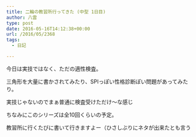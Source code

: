 ```yaml
---
title: 二輪の教習所行ってきた (中型 1日目)
author: 八雲
type: post
date: 2016-05-16T14:12:38+00:00
url: /2016/05/2368
tags:
  - 日記

---
```

今日は実技ではなく、ただの適性検査。
  
三角形を大量に書かされてみたり、SPIっぽい性格診断ぽい問題があってみたり。

実技じゃないのでまぁ普通に検査受けただけ〜な感じ

ちなみにこのシリーズは全10回くらいの予定。
  
教習所に行くたびに書いて行きますよー（ひさしぶりにネタが出来たとも言う
